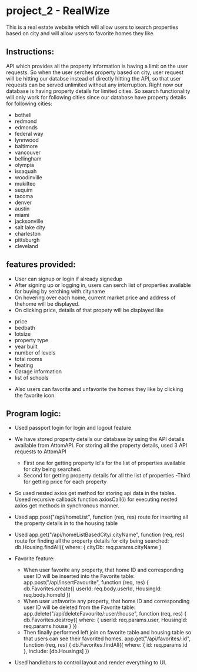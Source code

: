 # project_2 - RealWize

This is a real estate website which will allow users to search properties based on city and will allow users to favorite homes they like.

## Instructions:
API which provides all the property information is having a limit on the user requests.
So when the user serches property based on city, user request will be hitting our databse instead of directly hitting the API, so that user requests can be served unlimited without any interruption. Right now our database is having property details for limited cities. So search functionality will only work for following cities since our database  have property details for following cities:
* bothell
* redmond
* edmonds
* federal way
* lynnwood
* baltimore
* vancouver
* bellingham
* olympia
* issaquah
* woodinville
* mukilteo
* sequim
* tacoma
* denver
* austin
* miami
* jacksonville
* salt lake city
* charleston
* pittsburgh
* cleveland

## features provided:
* User can signup or login if already signedup
* After signing up or logging in, users can serch list of properties available for buying by serching with cityname
* On hovering over each home, current market price and address of thehome will be displayed.
* On clicking price, details of that propety will be displayed like 
- price 
- bedbath 
- lotsize 
- property type 
- year built 
- number of levels 
- total rooms 
- heating 
- Garage information 
- list of schools

* Also users can favorite and unfavorite the homes they like by clicking the favorite icon.


## Program logic:
* Used passport login for login and logout feature

* We have stored property details our database by using the API details available from AttomAPI. For storing all the property details, used 3 API requests to AttomAPI 
    - First one for getting property Id's for the list of properties available for city being searched.
    - Second for getting property details for all the list of properties 
    -Third for getting price for each property

* So used nested axios get method for storing api data in the tables. Useed recursive callback function axiosCall(i) for executing nested axios get methods in synchronous manner.

* Used app.post("/api/homeList", function (req, res) route for inserting all the property details in to the housing table

* Used app.get("/api/homeListBasedCity/:cityName", function (req, res) route for finding all the property details for city being searched:
db.Housing.findAll({
      where: {
        cityDb: req.params.cityName
      }

* Favorite feature:
    - When user favorite any property, that home ID and corresponding user ID will be inserted into the Favorite table:
    app.post("/api/insertFavourite", function (req, res) {
    db.Favorites.create({
      userId: req.body.userId,
      HousingId: req.body.homeId
    })
    - When user unfavorite any property, that home ID and corresponding user ID will be deleted from the Favorite table:
    app.delete("/api/deleteFavourite/:user/:house", function (req, res) {
    db.Favorites.destroy({
      where: {
        userId: req.params.user,
        HousingId: req.params.house
      }
    })
    - Then finally performed left join on favorite table and housing table so that users can see their favorited homes.
    app.get("/api/favorites/:id", function (req, res) {
     db.Favorites.findAll({
      where: {
        id: req.params.id
      },
      include: [db.Housings]
    })

* Used handlebars to control layout and render everything to UI.
